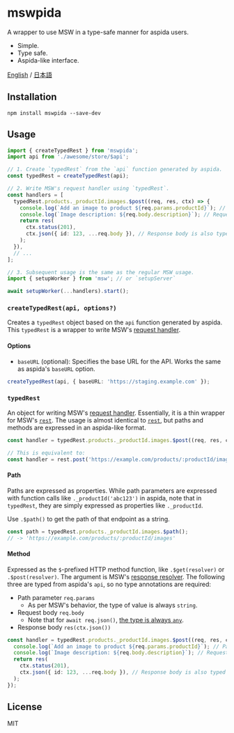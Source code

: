 # mswpida

A wrapper to use MSW in a type-safe manner for aspida users.

- Simple.
- Type safe.
- Aspida-like interface.

[English](./README.md) / [日本語](./README.ja.md)

## Installation

```console
npm install mswpida --save-dev
```

## Usage

```ts
import { createTypedRest } from 'mswpida';
import api from './awesome/store/$api';

// 1. Create `typedRest` from the `api` function generated by aspida.
const typedRest = createTypedRest(api);

// 2. Write MSW's request handler using `typedRest`.
const handlers = [
  typedRest.products._productId.images.$post((req, res, ctx) => {
    console.log(`Add an image to product ${req.params.productId}`); // Path parameter is typed ✅
    console.log(`Image description: ${req.body.description}`); // Request body is typed ✅
    return res(
      ctx.status(201),
      ctx.json({ id: 123, ...req.body }), // Response body is also typed ✅
    );
  }),
  // ...
];

// 3. Subsequent usage is the same as the regular MSW usage.
import { setupWorker } from 'msw'; // or `setupServer`

await setupWorker(...handlers).start();
```

### `createTypedRest(api, options?)`

Creates a `typedRest` object based on the `api` function generated by aspida. This `typedRest` is a wrapper to write MSW's [request handler](https://v1.mswjs.io/docs/basics/request-handler).

#### Options

- `baseURL` (optional): Specifies the base URL for the API. Works the same as aspida's `baseURL` option.

```ts
createTypedRest(api, { baseURL: 'https://staging.example.com' });
```

### `typedRest`

An object for writing MSW's [request handler](https://v1.mswjs.io/docs/basics/request-handler). Essentially, it is a thin wrapper for MSW's [`rest`](https://v1.mswjs.io/docs/api/rest). The usage is almost identical to [`rest`](https://v1.mswjs.io/docs/api/rest), but paths and methods are expressed in an aspida-like format.

```ts
const handler = typedRest.products._productId.images.$post((req, res, ctx) => ...);

// This is equivalent to:
const handler = rest.post('https://example.com/products/:productId/images', (req, res, ctx) => ...);
```

#### Path

Paths are expressed as properties. While path parameters are expressed with function calls like `._productId('abc123')` in aspida, note that in `typedRest`, they are simply expressed as properties like `._productId`.

Use `.$path()` to get the path of that endpoint as a string.

```ts
const path = typedRest.products._productId.images.$path();
// -> 'https://example.com/products/:productId/images'
```

#### Method

Expressed as the `$`-prefixed HTTP method function, like `.$get(resolver)` or `.$post(resolver)`. The argument is MSW's [response resolver](https://v1.mswjs.io/docs/basics/response-resolver). The following three are typed from aspida's `api`, so no type annotations are required:

- Path parameter `req.params`
  - As per MSW's behavior, the type of value is always `string`.
- Request body `req.body`
  - Note that for `await req.json()`, [the type is always `any`](https://github.com/mswjs/msw/issues/1318#issuecomment-1205149710).
- Response body `res(ctx.json())`

```ts
const handler = typedRest.products._productId.images.$post((req, res, ctx) => {
  console.log(`Add an image to product ${req.params.productId}`); // Path parameter is typed ✅
  console.log(`Image description: ${req.body.description}`); // Request body is typed ✅
  return res(
    ctx.status(201),
    ctx.json({ id: 123, ...req.body }), // Response body is also typed ✅
  );
});
```

## License

MIT
